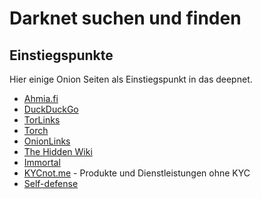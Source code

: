 # Darknet suchen und finden

## Einstiegspunkte

Hier einige Onion Seiten als Einstiegspunkt in das deepnet.

+ [Ahmia.fi](http://juhanurmihxlp77nkq76byazcldy2hlmovfu2epvl5ankdibsot4csyd.onion/)
+ [DuckDuckGo](http://duckduckgogg42xjoc72x3sjasowoarfbgcmvfimaftt6twagswzczad.onion/)
+ [TorLinks](http://torlinks2aczaud7n4aqokv3dblaru3c5pjwanoefwjkh73fnjcus7qd.onion/)
+ [Torch](http://xmh57jrknzkhv6y3ls3ubitzfqnkrwxhopf5aygthi7d6rplyvk3noyd.onion/)
+ [OnionLinks](http://onionv3vhlnitnehw2chmrmivrpva3myhv2gnbnsg62l6bejhwufypyd.onion/)
+ [The Hidden Wiki](http://zqktlwi4fecvo6ri.onion/wiki/index.php/Main_Page)
+ [Immortal](http://immortal3u4qce76cxfa4uaqdb7riyrokqarrypdv7cyukedw3wxwiad.onion/)
+ [KYCnot.me](http://kycnotmezdiftahfmc34pqbpicxlnx3jbf5p7jypge7gdvduu7i6qjqd.onion/) - Produkte und Dienstleistungen ohne KYC
+ [Self-defense](https://ssd.eff.org/)

